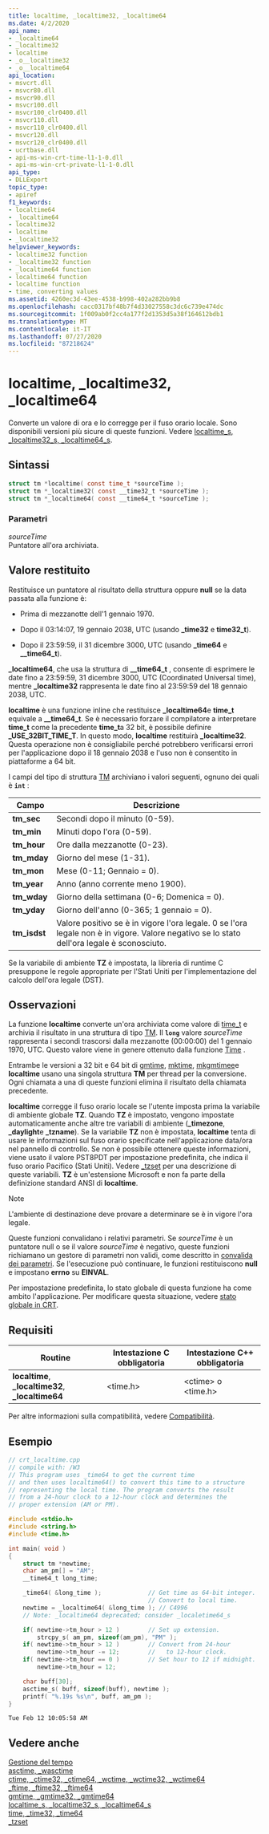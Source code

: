 ```yaml
---
title: localtime, _localtime32, _localtime64
ms.date: 4/2/2020
api_name:
- _localtime64
- _localtime32
- localtime
- _o__localtime32
- _o__localtime64
api_location:
- msvcrt.dll
- msvcr80.dll
- msvcr90.dll
- msvcr100.dll
- msvcr100_clr0400.dll
- msvcr110.dll
- msvcr110_clr0400.dll
- msvcr120.dll
- msvcr120_clr0400.dll
- ucrtbase.dll
- api-ms-win-crt-time-l1-1-0.dll
- api-ms-win-crt-private-l1-1-0.dll
api_type:
- DLLExport
topic_type:
- apiref
f1_keywords:
- localtime64
- _localtime64
- localtime32
- localtime
- _localtime32
helpviewer_keywords:
- localtime32 function
- _localtime32 function
- _localtime64 function
- localtime64 function
- localtime function
- time, converting values
ms.assetid: 4260ec3d-43ee-4538-b998-402a282bb9b8
ms.openlocfilehash: cacc0317bf48b7f4d33027558c3dc6c739e474dc
ms.sourcegitcommit: 1f009ab0f2cc4a177f2d1353d5a38f164612bdb1
ms.translationtype: MT
ms.contentlocale: it-IT
ms.lasthandoff: 07/27/2020
ms.locfileid: "87218624"
---
```

# <a name="localtime-_localtime32-_localtime64"></a>localtime, _localtime32, _localtime64

Converte un valore di ora e lo corregge per il fuso orario locale. Sono disponibili versioni più sicure di queste funzioni. Vedere [localtime_s, _localtime32_s, _localtime64_s](localtime-s-localtime32-s-localtime64-s.md).

## <a name="syntax"></a>Sintassi

```C
struct tm *localtime( const time_t *sourceTime );
struct tm *_localtime32( const __time32_t *sourceTime );
struct tm *_localtime64( const __time64_t *sourceTime );
```

### <a name="parameters"></a>Parametri

*sourceTime*<br/>
Puntatore all'ora archiviata.

## <a name="return-value"></a>Valore restituito

Restituisce un puntatore al risultato della struttura oppure **null** se la data passata alla funzione è:

- Prima di mezzanotte dell'1 gennaio 1970.

- Dopo il 03:14:07, 19 gennaio 2038, UTC (usando **_time32** e **time32_t**).

- Dopo il 23:59:59, il 31 dicembre 3000, UTC (usando **_time64** e **__time64_t**).

**_localtime64**, che usa la struttura di **__time64_t** , consente di esprimere le date fino a 23:59:59, 31 dicembre 3000, UTC (Coordinated Universal time), mentre **_localtime32** rappresenta le date fino al 23:59:59 del 18 gennaio 2038, UTC.

**localtime** è una funzione inline che restituisce **_localtime64**e **time_t** equivale a **__time64_t**. Se è necessario forzare il compilatore a interpretare **time_t** come la precedente **time_t**a 32 bit, è possibile definire **_USE_32BIT_TIME_T**. In questo modo, **localtime** restituirà **_localtime32**. Questa operazione non è consigliabile perché potrebbero verificarsi errori per l'applicazione dopo il 18 gennaio 2038 e l'uso non è consentito in piattaforme a 64 bit.

I campi del tipo di struttura [TM](../../c-runtime-library/standard-types.md) archiviano i valori seguenti, ognuno dei quali è **`int`** :

|Campo|Descrizione|
|-|-|
|**tm_sec**|Secondi dopo il minuto (0-59).|
|**tm_min**|Minuti dopo l'ora (0-59).|
|**tm_hour**|Ore dalla mezzanotte (0-23).|
|**tm_mday**|Giorno del mese (1-31).|
|**tm_mon**|Mese (0-11; Gennaio = 0).|
|**tm_year**|Anno (anno corrente meno 1900).|
|**tm_wday**|Giorno della settimana (0-6; Domenica = 0).|
|**tm_yday**|Giorno dell'anno (0-365; 1 gennaio = 0).|
|**tm_isdst**|Valore positivo se è in vigore l'ora legale. 0 se l'ora legale non è in vigore. Valore negativo se lo stato dell'ora legale è sconosciuto.|

Se la variabile di ambiente **TZ** è impostata, la libreria di runtime C presuppone le regole appropriate per l'Stati Uniti per l'implementazione del calcolo dell'ora legale (DST).

## <a name="remarks"></a>Osservazioni

La funzione **localtime** converte un'ora archiviata come valore di [time_t](../../c-runtime-library/standard-types.md) e archivia il risultato in una struttura di tipo [TM](../../c-runtime-library/standard-types.md). Il **`long`** valore *sourceTime* rappresenta i secondi trascorsi dalla mezzanotte (00:00:00) del 1 gennaio 1970, UTC. Questo valore viene in genere ottenuto dalla funzione [Time](time-time32-time64.md) .

Entrambe le versioni a 32 bit e 64 bit di [gmtime](gmtime-gmtime32-gmtime64.md), [mktime](mktime-mktime32-mktime64.md), [mkgmtimee](mkgmtime-mkgmtime32-mkgmtime64.md)e **localtime** usano una singola struttura **TM** per thread per la conversione. Ogni chiamata a una di queste funzioni elimina il risultato della chiamata precedente.

**localtime** corregge il fuso orario locale se l'utente imposta prima la variabile di ambiente globale **TZ**. Quando **TZ** è impostato, vengono impostate automaticamente anche altre tre variabili di ambiente (**_timezone**, **_daylight**e **_tzname**). Se la variabile **TZ** non è impostata, **localtime** tenta di usare le informazioni sul fuso orario specificate nell'applicazione data/ora nel pannello di controllo. Se non è possibile ottenere queste informazioni, viene usato il valore PST8PDT per impostazione predefinita, che indica il fuso orario Pacifico (Stati Uniti). Vedere [_tzset](tzset.md) per una descrizione di queste variabili. **TZ** è un'estensione Microsoft e non fa parte della definizione standard ANSI di **localtime**.

> [!NOTE]
> L'ambiente di destinazione deve provare a determinare se è in vigore l'ora legale.

Queste funzioni convalidano i relativi parametri. Se *sourceTime* è un puntatore null o se il valore *sourceTime* è negativo, queste funzioni richiamano un gestore di parametri non validi, come descritto in [convalida dei parametri](../../c-runtime-library/parameter-validation.md). Se l'esecuzione può continuare, le funzioni restituiscono **null** e impostano **errno** su **EINVAL**.

Per impostazione predefinita, lo stato globale di questa funzione ha come ambito l'applicazione. Per modificare questa situazione, vedere [stato globale in CRT](../global-state.md).

## <a name="requirements"></a>Requisiti

|Routine|Intestazione C obbligatoria|Intestazione C++ obbligatoria|
|-------------|---------------------|-|
|**localtime**, **_localtime32**, **_localtime64**|\<time.h>|\<ctime> o \<time.h>|

Per altre informazioni sulla compatibilità, vedere [Compatibilità](../../c-runtime-library/compatibility.md).

## <a name="example"></a>Esempio

```C
// crt_localtime.cpp
// compile with: /W3
// This program uses _time64 to get the current time
// and then uses localtime64() to convert this time to a structure
// representing the local time. The program converts the result
// from a 24-hour clock to a 12-hour clock and determines the
// proper extension (AM or PM).

#include <stdio.h>
#include <string.h>
#include <time.h>

int main( void )
{
    struct tm *newtime;
    char am_pm[] = "AM";
    __time64_t long_time;

    _time64( &long_time );             // Get time as 64-bit integer.
                                       // Convert to local time.
    newtime = _localtime64( &long_time ); // C4996
    // Note: _localtime64 deprecated; consider _localetime64_s

    if( newtime->tm_hour > 12 )        // Set up extension.
        strcpy_s( am_pm, sizeof(am_pm), "PM" );
    if( newtime->tm_hour > 12 )        // Convert from 24-hour
        newtime->tm_hour -= 12;        //   to 12-hour clock.
    if( newtime->tm_hour == 0 )        // Set hour to 12 if midnight.
        newtime->tm_hour = 12;

    char buff[30];
    asctime_s( buff, sizeof(buff), newtime );
    printf( "%.19s %s\n", buff, am_pm );
}
```

```Output
Tue Feb 12 10:05:58 AM
```

## <a name="see-also"></a>Vedere anche

[Gestione del tempo](../../c-runtime-library/time-management.md)<br/>
[asctime, _wasctime](asctime-wasctime.md)<br/>
[ctime, _ctime32, _ctime64, _wctime, _wctime32, _wctime64](ctime-ctime32-ctime64-wctime-wctime32-wctime64.md)<br/>
[_ftime, _ftime32, _ftime64](ftime-ftime32-ftime64.md)<br/>
[gmtime, _gmtime32, _gmtime64](gmtime-gmtime32-gmtime64.md)<br/>
[localtime_s, _localtime32_s, _localtime64_s](localtime-s-localtime32-s-localtime64-s.md)<br/>
[time, _time32, _time64](time-time32-time64.md)<br/>
[_tzset](tzset.md)<br/>

